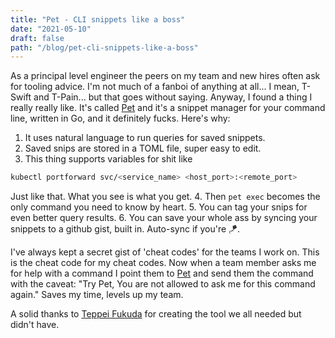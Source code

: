 ```yaml
---
title: "Pet - CLI snippets like a boss"
date: "2021-05-10"
draft: false
path: "/blog/pet-cli-snippets-like-a-boss"
---
```


As a principal level engineer the peers on my team and new hires often ask for tooling advice. I'm not much of a fanboi of anything at all... I mean, T-Swift and T-Pain... but that goes without saying. Anyway, I found a thing I really really like. It's called [Pet](https://github.com/knqyf263/pet) and it's a snippet manager for your command line, written in Go, and it definitely fucks. Here's why:

1. It uses natural language to run queries for saved snippets. 
2. Saved snips are stored in a TOML file, super easy to edit.
3. This thing supports variables for shit like
```sh
kubectl portforward svc/<service_name> <host_port>:<remote_port>
```
Just like that. What you see is what you get. 
4. Then `pet exec` becomes the only command you need to know by heart.
5. You can tag your snips for even better query results.
6. You can save your whole ass by syncing your snippets to a github gist, built in. Auto-sync if you're 🪁.

I've always kept a secret gist of 'cheat codes' for the teams I work on. This is the cheat code for my cheat codes.
Now when a team member asks me for help with a command I point them to [Pet](https://github.com/knqyf263/pet) and send them the command with the caveat: "Try Pet, You are not allowed to ask me for this command again." Saves my time, levels up my team.

A solid thanks to [Teppei Fukuda](https://github.com/knqyf263) for creating the tool we all needed but didn't have.